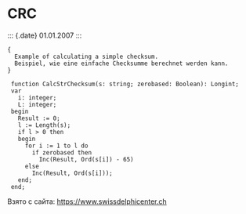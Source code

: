 CRC
===

::: {.date}
01.01.2007
:::

    { 
      Example of calculating a simple checksum. 
      Beispiel, wie eine einfache Checksumme berechnet werden kann. 
    }
     
     function CalcStrChecksum(s: string; zerobased: Boolean): Longint;
     var
       i: integer;
       L: integer;
     begin
       Result := 0;
       l := Length(s);
       if l > 0 then
       begin
         for i := 1 to l do
           if zerobased then
             Inc(Result, Ord(s[i]) - 65)
         else
           Inc(Result, Ord(s[i]));
       end;
     end;

Взято с сайта: <https://www.swissdelphicenter.ch>
